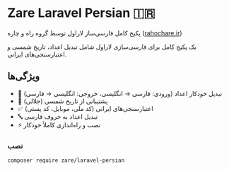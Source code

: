 # Zare Laravel Persian 🇮🇷
پکیج کامل فارسی‌ساز لاراول توسط گروه راه و چاره ([rahochare.ir](https://rahochare.ir))

یک پکیج کامل برای فارسی‌سازی لاراول شامل تبدیل اعداد، تاریخ شمسی و اعتبارسنجی‌های ایرانی.

## ویژگی‌ها

- 🔢 تبدیل خودکار اعداد (ورودی: فارسی → انگلیسی، خروجی: انگلیسی → فارسی)
- 📅 پشتیبانی از تاریخ شمسی (جلالی)
- ✅ اعتبارسنجی‌های ایرانی (کد ملی، موبایل، کد پستی)
- 🔤 تبدیل اعداد به حروف فارسی
- ⚡ نصب و راه‌اندازی کاملاً خودکار



### نصب
```bash
composer require zare/laravel-persian
